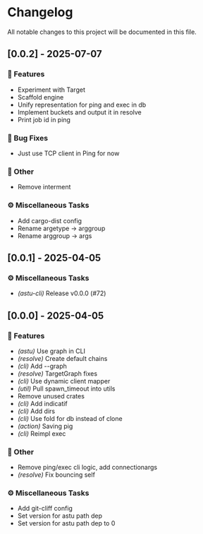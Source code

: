 # Changelog

All notable changes to this project will be documented in this file.

## [0.0.2] - 2025-07-07

### 🚀 Features

- Experiment with Target
- Scaffold engine
- Unify representation for ping and exec in db
- Implement buckets and output it in resolve
- Print job id in ping

### 🐛 Bug Fixes

- Just use TCP client in Ping for now

### 💼 Other

- Remove interment

### ⚙️ Miscellaneous Tasks

- Add cargo-dist config
- Rename argetype -> arggroup
- Rename arggroup -> args

<!-- generated by git-cliff -->
## [0.0.1] - 2025-04-05

### ⚙️ Miscellaneous Tasks

- *(astu-cli)* Release v0.0.0 (#72)

<!-- generated by git-cliff -->
## [0.0.0] - 2025-04-05

### 🚀 Features

- *(astu)* Use graph in CLI
- *(resolve)* Create default chains
- *(cli)* Add --graph
- *(resolve)* TargetGraph fixes
- *(cli)* Use dynamic client mapper
- *(util)* Pull spawn_timeout into utils
- Remove unused crates
- *(cli)* Add indicatif
- *(cli)* Add dirs
- *(cli)* Use fold for db instead of clone
- *(action)* Saving pig
- *(cli)* Reimpl exec

### 💼 Other

- Remove ping/exec cli logic, add connectionargs
- *(resolve)* Fix bouncing self

### ⚙️ Miscellaneous Tasks

- Add git-cliff config
- Set version for astu path dep
- Set version for astu path dep to 0

<!-- generated by git-cliff -->
